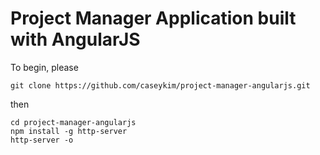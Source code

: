 # Project Manager Application built with AngularJS

To begin, please

```
git clone https://github.com/caseykim/project-manager-angularjs.git
```

then

```
cd project-manager-angularjs
npm install -g http-server
http-server -o
```
